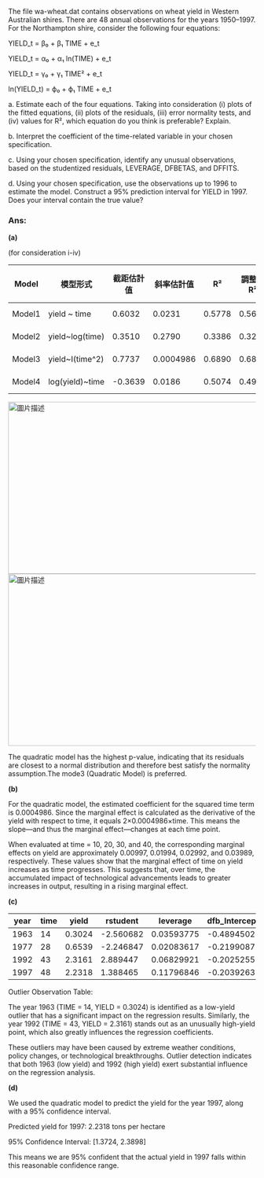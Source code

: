 The file wa-wheat.dat contains observations on wheat yield in Western Australian shires. There are 48 annual observations for the years 1950–1997. For the Northampton shire, consider the following four equations:

YIELD_t = β₀ + β₁ TIME + e_t

YIELD_t = α₀ + α₁ ln(TIME) + e_t

YIELD_t = γ₀ + γ₁ TIME² + e_t

ln(YIELD_t) = ϕ₀ + ϕ₁ TIME + e_t

a. Estimate each of the four equations. Taking into consideration (i) plots of the fitted equations, (ii) plots of the residuals, (iii) error normality tests, and (iv) values for R², which equation do you think is preferable? Explain.

b. Interpret the coefficient of the time-related variable in your chosen specification.

c. Using your chosen specification, identify any unusual observations, based on the studentized residuals, LEVERAGE, DFBETAS, and DFFITS.

d. Using your chosen specification, use the observations up to 1996 to estimate the model. Construct a 95% prediction interval for YIELD in 1997. Does your interval contain the true value?


### Ans:

**(a)**

(for consideration i-iv)

| Model  | 模型形式   | 截距估計值 | 斜率估計值 |  R²    | 調整後 R² | 殘差標準誤 | F 統計量 (df=1,46) | p-value     | Jarque-Bera 統計量 | JB p-value |
|--------|-----------|-----------|------------|--------|----------|-----------|--------------------|------------ |-------------------|------------|
| Model1 |yield ~ time| 0.6032   | 0.0231     | 0.5778 | 0.5687   | 0.2791    | 62.96              | 3.69e-10    | 0.1326            | 0.9359     |
| Model2 |yield~log(time)| 0.3510 | 0.2790    | 0.3386 | 0.3242   | 0.3494    | 23.55              | 1.44e-05    | 2.7630            | 0.2512     |
| Model3 |yield~I(time^2)| 0.7737 | 0.0004986 | 0.6890 | 0.6822   | 0.2396    | 101.9              | 3.01e-13    | 0.3241            | 0.8504     |
| Model4 |log(yield)~time| -0.3639| 0.0186    | 0.5074 | 0.4966   | 0.2598    | 47.37              | 1.37e-08    | 0.3159            | 0.8539     |

<img src="https://github.com/user-attachments/assets/3e798c01-baa8-4781-95a2-08c998db791b" alt="圖片描述" width="900" height="350" />

<img src="https://github.com/user-attachments/assets/6a07d90d-02c0-4f42-9713-23c505a004a1" alt="圖片描述" width="900" height="350" />

The quadratic model has the highest p-value, indicating that its residuals are closest to a normal distribution and therefore best satisfy the normality assumption.The mode3 (Quadratic Model) is preferred.


**(b)**

For the quadratic model, the estimated coefficient for the squared time term is 0.0004986. Since the marginal effect is calculated as the derivative of the yield with respect to time, it equals 2×0.0004986×time. This means the slope—and thus the marginal effect—changes at each time point.

When evaluated at time = 10, 20, 30, and 40, the corresponding marginal effects on yield are approximately 0.00997, 0.01994, 0.02992, and 0.03989, respectively. These values show that the marginal effect of time on yield increases as time progresses. This suggests that, over time, the accumulated impact of technological advancements leads to greater increases in output, resulting in a rising marginal effect.

**(c)**

  | year |  time | yield  | rstudent  |  leverage   | dfb_Intercept  |   dfb_time    |  dffits    |
  |------|-------|--------|-----------|-------------|----------------|---------------|------------|
  | 1963 |   14  | 0.3024 | -2.560682 |  0.03593775 |  -0.4894502    |  0.320519995  | -0.4944002 |
  | 1977 |   28  | 0.6539 | -2.246847 |  0.02083617 |  -0.2199087    |  0.003822742  | -0.3277591 |
  | 1992 |   43  | 2.3161 |  2.889447 |  0.06829921 |  -0.2025255    |  0.652179762  |  0.7823199 |
  | 1997 |   48  | 2.2318 |  1.388465 |  0.11796846 |  -0.2039263    |  0.460766575  |  0.5077802 |
      
Outlier Observation Table:

The year 1963 (TIME = 14, YIELD = 0.3024) is identified as a low-yield outlier that has a significant impact on the regression results. Similarly, the year 1992 (TIME = 43, YIELD = 2.3161) stands out as an unusually high-yield point, which also greatly influences the regression coefficients.

These outliers may have been caused by extreme weather conditions, policy changes, or technological breakthroughs. Outlier detection indicates that both 1963 (low yield) and 1992 (high yield) exert substantial influence on the regression analysis.


**(d)**

We used the quadratic model to predict the yield for the year 1997, along with a 95% confidence interval.

Predicted yield for 1997: 2.2318 tons per hectare

95% Confidence Interval: [1.3724, 2.3898]

This means we are 95% confident that the actual yield in 1997 falls within this reasonable confidence range.

